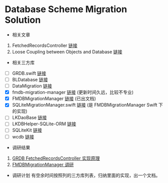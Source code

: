 # Database Scheme Migration Solution
* 相关文章
1. FetchedRecordsController [链接](https://medium.com/@gwendal.roue/grdb-stories-1da44bdb53ab)
2. Loose Coupling between Objects and Database [链接](https://medium.com/@gwendal.roue/grdb-stories-9bfcfb8b6a88)

* 相关三方库
- [ ] GRDB.swift [链接](https://github.com/groue/GRDB.swift)
- [ ] BLDatabase [链接](https://github.com/hrt941009/BLDatabase)
- [ ] DataMigration [链接](https://github.com/KirstenDunst/DataMigration)
- [x] fmdb-migration-manager [链接](https://github.com/mocra/fmdb-migration-manager)  (更新时间久远，比较不专业)
- [x] FMDBMigrationManager [链接](https://github.com/layerhq/FMDBMigrationManager)  (已出文档)
- [x] SQLiteMigrationManager.swift [链接](https://github.com/garriguv/SQLiteMigrationManager.swift)  (是 FMDBMigrationManager Swift 下的实现)
- [ ] LKDaoBase [链接](https://github.com/li6185377/LKDaoBase)
- [ ] LKDBHelper-SQLite-ORM [链接](https://github.com/li6185377/LKDBHelper-SQLite-ORM)
- [ ] SQLiteKit [链接](https://github.com/alaborie/SQLiteKit)
- [ ] wcdb [链接](https://github.com/Tencent/wcdb)

* 调研结果
1. [GRDB FetchedRecordsController 实现原理](https://github.com/Andy1994/DatabaseSchemeMigrationSolution/blob/master/GRDB%20FetchedRecordsController%20%E5%AE%9E%E7%8E%B0%E5%8E%9F%E7%90%86.md)
2. [FMDBMigrationManager 调研](https://github.com/Andy1994/DatabaseSchemeMigrationSolution/blob/master/FMDBMigrationManager%20%E8%B0%83%E7%A0%94.md)

* 调研计划
有空余时间按照列的三方库列表，归纳里面的实现，出一个文档。

